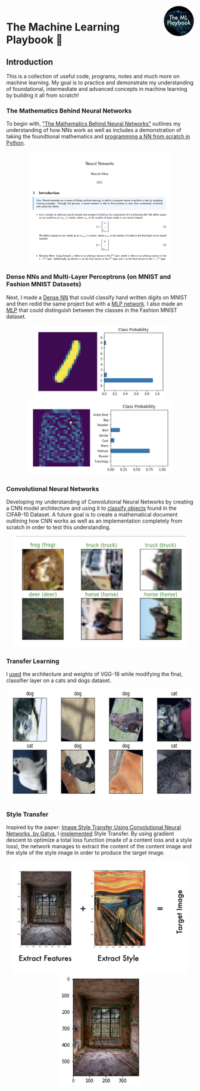 <a href="https://github.com/MustafaKhan670093/3D-Resnet-Research-UTMIST/blob/main/README.md#3d-resnets-research--utmist-">
    <img src="Images/ml-playbook.png" alt="The ML Playbook" title="The ML Playbook" align="right" height="80" />
</a>

# The Machine Learning Playbook 📕

## Introduction

This is a collection of useful code, programs, notes and much more on machine learning. My goal is to practice and demonstrate my understanding of foundational, intermediate and advanced concepts in machine learning by building it all from scratch!

### The Mathematics Behind Neural Networks

To begin with, ["The Mathematics Behind Neural Networks"](https://github.com/MustafaKhan670093/Machine-Learning-Playbook/blob/master/The%20Mathematics%20Behind%20Neural%20Networks%20-%20By%20Mustafa.pdf) outlines my understanding of how NNs work as well as includes a demonstration of taking the foundtional mathematics and [programming a NN from scratch in Python](https://github.com/MustafaKhan670093/Machine-Learning-Playbook/blob/master/Making_A_NN_From_Scratch.ipynb). 

<p align="center">
  <img src="Images/nn-math.png" alt="NN Math" title="NN Math" height="300" />
</p>

### Dense NNs and Multi-Layer Perceptrons (on MNIST and Fashion MNIST Datasets)

Next, I made a [Dense NN](https://github.com/MustafaKhan670093/Machine-Learning-Playbook/blob/master/Handwritten%20MNIST%20(Dense%20NN)%20ML%20Project.ipynb) that could classify hand written digits on MNIST and then redid the same project but with a [MLP network](https://github.com/MustafaKhan670093/Machine-Learning-Playbook/blob/master/Handwritten%20MNIST%20(MLP)%20ML%20Project.ipynb). I also made an [MLP](https://github.com/MustafaKhan670093/Machine-Learning-Playbook/blob/master/Fashion%20MNIST%20(MLP)%20ML%20Project.ipynb) that could distinguish between the classes in the Fashion MNIST dataset.

<p align="center">
  <img src="Images/digit.png" alt="MNIST" title="MNIST" height="200" /> <img src="Images/fashion.png" alt="Fashion MNIST" title="Fashion MNIST" height="200" />
</p>

### Convolutional Neural Networks

Developing my understanding of Convolutional Neural Networks by creating a CNN model architecture and using it to [classify objects](https://github.com/MustafaKhan670093/Machine-Learning-Playbook/blob/master/Image%20Classification%20Using%20A%20CNN%20(CIFAR-10%20Dataset).ipynb) found in the CIFAR-10 Dataset. A future goal is to create a mathematical document outlining how CNN works as well as an implementation completely from scratch in order to test this understanding. 

<p align="center">
  <img src="Images/cifar-cnn.png" alt="CIFAR-10" title="CIFAR-10" height="300" /> 
</p>

### Transfer Learning
I [used](https://github.com/MustafaKhan670093/Machine-Learning-Playbook/blob/master/Cat%20and%20Dog%20Classifier%20(Transfer%20Learning).ipynb) the architecture and weights of VGG-16 while modifying the final, classifier layer on a cats and dogs dataset.

<p align="center">
  <img src="Images/cat-and-dog.png" alt="Cat And Dog" title="at And Dog" height="300" /> 
</p>

### Style Transfer

Inspired by the paper: [Image Style Transfer Using Convolutional Neural Networks, by Gatys](https://www.cv-foundation.org/openaccess/content_cvpr_2016/papers/Gatys_Image_Style_Transfer_CVPR_2016_paper.pdf), I [implemented](
https://github.com/MustafaKhan670093/Machine-Learning-Playbook/blob/master/Style%20Transfer%20With%20Deep%20Neural%20Networks.ipynb) Style Transfer. By using gradient descent to optimize a total loss function (made of a content loss and a style loss), the network manages to extract the content of the content image and the style of the style image in order to produce the target image.

<p align="center">
  <img src="Images/style-transfer.png" alt="Style Transfer" title="Style Transfer" height="300" /> <img src="Images/style-transfer.gif" alt="Style Transfer Demo" title="Style Transfer Demo" height="300" />
</p>

